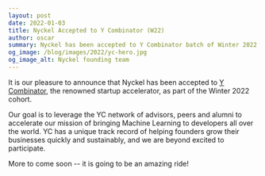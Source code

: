 ```yaml
---
layout: post
date: 2022-01-03
title: Nyckel Accepted to Y Combinator (W22)
author: oscar
summary: Nyckel has been accepted to Y Combinator batch of Winter 2022!
og_image: /blog/images/2022/yc-hero.jpg
og_image_alt: Nyckel founding team
---
```


It is our pleasure to announce that Nyckel has been accepted to [Y Combinator](https://www.ycombinator.com/), the renowned startup accelerator, as part of the Winter 2022 cohort.

Our goal is to leverage the YC network of advisors, peers and alumni to accelerate our mission of bringing Machine Learning to developers all over the world. YC has a unique track record of helping founders grow their businesses quickly and sustainably, and we are beyond excited to participate.

More to come soon -- it is going to be an amazing ride!
